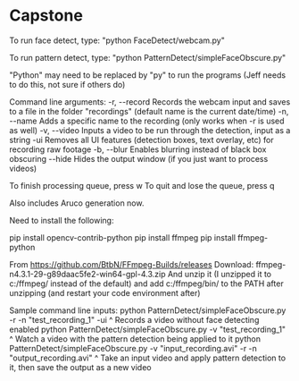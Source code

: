 # Capstone

To run face detect, type:
"python FaceDetect/webcam.py"

To run pattern detect, type:
"python PatternDetect/simpleFaceObscure.py"

"Python" may need to be replaced by "py" to run the programs (Jeff needs to do this, not sure if others do)

Command line arguments:
-r, --record      Records the webcam input and saves to a file in the folder "recordings" (default name is the current date/time)
-n, --name        Adds a specific name to the recording (only works when -r is used as well)
-v, --video       Inputs a video to be run through the detection, input as a string
-ui               Removes all UI features (detection boxes, text overlay, etc) for recording raw footage
-b, --blur        Enables blurring instead of black box obscuring
--hide            Hides the output window (if you just want to process videos)


To finish processing queue, press w
To quit and lose the queue, press q

Also includes Aruco generation now.

Need to install the following:

pip install opencv-contrib-python
pip install ffmpeg
pip install ffmpeg-python


From https://github.com/BtbN/FFmpeg-Builds/releases
Download:
ffmpeg-n4.3.1-29-g89daac5fe2-win64-gpl-4.3.zip
And unzip it
(I unzipped it to c:/ffmpeg/ instead of the default)
and add
c:/ffmpeg/bin/
to the PATH after unzipping
(and restart your code environment after)

Sample command line inputs:
python PatternDetect/simpleFaceObscure.py -r -n "test_recording_1" -ui
^ Records a video without face detecting enabled
python PatternDetect/simpleFaceObscure.py -v "test_recording_1"
^ Watch a video with the pattern detection being applied to it
python PatternDetect/simpleFaceObscure.py -v "input_recording.avi" -r -n "output_recording.avi"
^ Take an input video and apply pattern detection to it, then save the output as a new video


